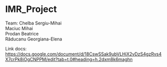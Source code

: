 ﻿# IMR_Project

Team:
Chelba Sergiu-Mihai  
Maciuc Mihai  
Prodan Beatrice  
Răducanu Georgiana-Elena  

Link docs: 
https://docs.google.com/document/d/18CswSSak9ubVLHiX2vDzS4gzRvs4X7crPk8iOgCNPPM/edit?tab=t.0#heading=h.2dxm8k6maghn

